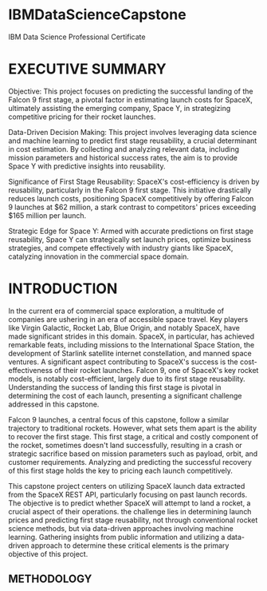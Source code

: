 # IBMDataScienceCapstone
IBM Data Science Professional Certificate

# EXECUTIVE SUMMARY​
Objective: This project focuses on predicting the successful landing of the Falcon 9 first stage, a pivotal factor in estimating launch costs for SpaceX, ultimately assisting the emerging company, Space Y, in strategizing competitive pricing for their rocket launches.​

Data-Driven Decision Making: This project involves leveraging data science and machine learning to predict first stage reusability, a crucial determinant in cost estimation. By collecting and analyzing relevant data, including mission parameters and historical success rates, the aim is to provide Space Y with predictive insights into reusability.​

Significance of First Stage Reusability: SpaceX's cost-efficiency is driven by reusability, particularly in the Falcon 9 first stage. This initiative drastically reduces launch costs, positioning SpaceX competitively by offering Falcon 9 launches at $62 million, a stark contrast to competitors' prices exceeding $165 million per launch.​

Strategic Edge for Space Y: Armed with accurate predictions on first stage reusability, Space Y can strategically set launch prices, optimize business strategies, and compete effectively with industry giants like SpaceX, catalyzing innovation in the commercial space domain.​

# ​INTRODUCTION
In the current era of commercial space exploration, a multitude of companies are ushering in an era of accessible space travel. Key players like Virgin Galactic, Rocket Lab, Blue Origin, and notably SpaceX, have made significant strides in this domain. SpaceX, in particular, has achieved remarkable feats, including missions to the International Space Station, the development of Starlink satellite internet constellation, and manned space ventures. A significant aspect contributing to SpaceX's success is the cost-effectiveness of their rocket launches. Falcon 9, one of SpaceX's key rocket models, is notably cost-efficient, largely due to its first stage reusability. Understanding the success of landing this first stage is pivotal in determining the cost of each launch, presenting a significant challenge addressed in this capstone.​

Falcon 9 launches, a central focus of this capstone, follow a similar trajectory to traditional rockets. However, what sets them apart is the ability to recover the first stage. This first stage, a critical and costly component of the rocket, sometimes doesn't land successfully, resulting in a crash or strategic sacrifice based on mission parameters such as payload, orbit, and customer requirements. Analyzing and predicting the successful recovery of this first stage holds the key to pricing each launch competitively.​

This capstone project centers on utilizing SpaceX launch data extracted from the SpaceX REST API, particularly focusing on past launch records. The objective is to predict whether SpaceX will attempt to land a rocket, a crucial aspect of their operations. the challenge lies in determining launch prices and predicting first stage reusability, not through conventional rocket science methods, but via data-driven approaches involving machine learning. Gathering insights from public information and utilizing a data-driven approach to determine these critical elements is the primary objective of this project.​

## METHODOLOGY


​
